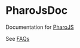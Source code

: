 # PharoJsDoc
Documentation for [PharoJS](https://github.com/PharoJS/PharoJS)

See [FAQs](FAQS/FAQs.md)
